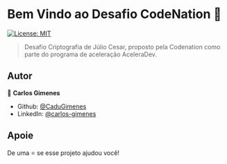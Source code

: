 # Bem Vindo ao Desafio CodeNation 👋
[![License: MIT](https://img.shields.io/badge/License-MIT-yellow.svg)](#)

> Desafio Criptografia de Júlio Cesar, proposto pela Codenation como parte do programa de aceleração AceleraDev. 

## Autor

👤 **Carlos Gimenes**

* Github: [@CaduGimenes](https://github.com/CaduGimenes)
* LinkedIn: [@carlos-gimenes](https://linkedin.com/in/carlos-gimenes)

## Apoie

De uma ⭐️ se esse projeto ajudou você!


